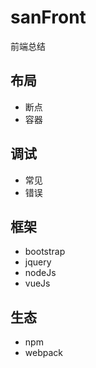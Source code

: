 # sanFront
前端总结

## 布局
- 断点
- 容器

## 调试
- 常见
- 错误

## 框架
- bootstrap
- jquery
- nodeJs
- vueJs

## 生态
- npm
- webpack